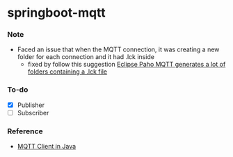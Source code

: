# springboot-mqtt

### Note
- Faced an issue that when the MQTT connection, it was creating a new folder for each connection and it had .lck inside
  - fixed by follow this suggestion [Eclipse Paho MQTT generates a lot of folders containing a .lck file](https://stackoverflow.com/questions/66479612/eclipse-paho-mqtt-generates-a-lot-of-folders-containing-a-lck-file)

### To-do
- [x] Publisher
- [ ] Subscriber

### Reference
- [MQTT Client in Java](https://www.baeldung.com/java-mqtt-client)